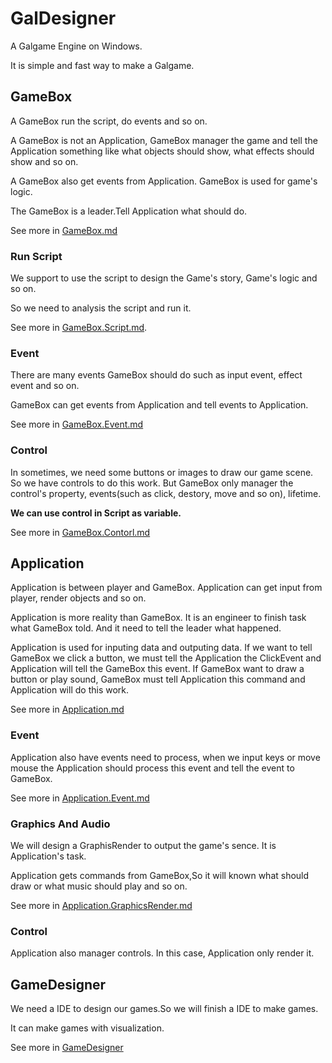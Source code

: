 # GalDesigner

A Galgame Engine on Windows.

It is simple and fast way to make a Galgame.

## GameBox

A GameBox run the script, do events and so on.

A GameBox is not an Application, GameBox manager the game and tell the Application something like what objects should show, what effects should show and so on.

A GameBox also get events from Application. GameBox is used for game's logic.

The GameBox is a leader.Tell Application what should do.

See more in [GameBox.md]()

### Run Script

We support to use the script to design the Game's story, Game's logic and so on.

So we need to analysis the script and run it.

See more in [GameBox.Script.md]().

### Event

There are many events GameBox should do such as input event, effect event and so on.

GameBox can get events from Application and tell events to Application.

See more in [GameBox.Event.md]()

### Control

In sometimes, we need some buttons or images to draw our game scene. 
So we have controls to do this work.
But GameBox only manager the control's property, events(such as click, destory, move and so on), lifetime. 

**We can use control in Script as variable.**

See more in [GameBox.Contorl.md]()

## Application 

Application is between player and GameBox. Application can get input from player, render objects and so on.

Application is more reality than GameBox. It is an engineer to finish task what GameBox told. And it need to tell the leader what happened.

Application is used for inputing data and outputing data. If we want to tell GameBox we click a button, we must tell the Application the ClickEvent and Application will tell the GameBox this event. If GameBox want to draw a button or play sound, GameBox must tell Application this command and Application will do this work.

See more in [Application.md]()

### Event

Application also have events need to process, when we input keys or move mouse the Application should process this event and tell the event to GameBox.

See more in [Application.Event.md]()

### Graphics And Audio 

We will design a GraphisRender to output the game's sence. It is Application's task.

Application gets commands from GameBox,So it will known what should draw or what music should play and so on. 

See more in [Application.GraphicsRender.md]()

### Control 

Application also manager controls.
In this case, Application only render it.

## GameDesigner

We need a IDE to design our games.So we will finish a IDE to make games.

It can make games with visualization.

See more in [GameDesigner]()






